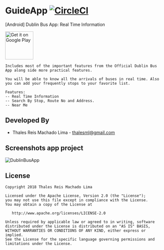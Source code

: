 # GuideApp [![CircleCI](https://circleci.com/gh/thaleslima/DublinBus.svg?style=svg)](https://circleci.com/gh/thaleslima/DublinBus)
[Android] Dublin Bus App: Real Time Information

<a href="https://play.google.com/store/apps/details?id=net.dublin.bus" target="_blank">
<img src="https://play.google.com/intl/en_us/badges/images/generic/en-play-badge.png" alt="Get it on Google Play" height="90"/></a>

    Includes most of the important features from the Official Dublin Bus App along side more practical features.

    You will be able to know all the arrivals of buses in real time. Also you can add your frequently stops to your favorite list.

    Features:
    -- Real Time Information
    -- Search By Stop, Route No and Address.
    -- Near Me 

Developed By
------------

* Thales Reis Machado Lima - <thalesml@gmail.com>

Screenshots app project
------------------------------------

![](/../master/images/screenshot_00.png?raw=true "DublinBusApp")

License
-------

    Copyright 2018 Thales Reis Machado Lima

    Licensed under the Apache License, Version 2.0 (the "License");
    you may not use this file except in compliance with the License.
    You may obtain a copy of the License at

       http://www.apache.org/licenses/LICENSE-2.0

    Unless required by applicable law or agreed to in writing, software
    distributed under the License is distributed on an "AS IS" BASIS,
    WITHOUT WARRANTIES OR CONDITIONS OF ANY KIND, either express or implied.
    See the License for the specific language governing permissions and
    limitations under the License.
